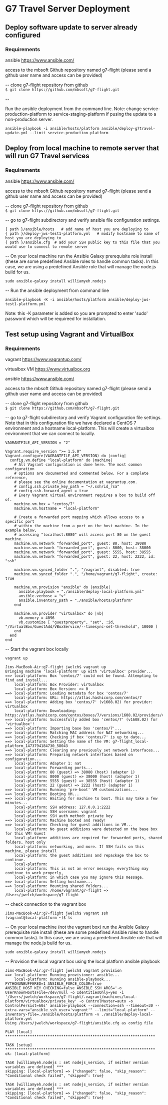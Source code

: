 # G7 Travel Server Deployment

## Deploy software update to server already configured

### Requirements

ansible <a>https://www.ansible.com/</a>

access to the mbsoft Github repository named g7-flight (please send a github user name and access can be provided)

--
clone g7-flight repository from github<br>``` $ git clone https://github.com/mbsoft/g7-flight.git ```

-- 

Run the ansible deployment from the command line. Note: change service-production-platform to service-staging-platform if pusing the update to a non-production server.

```
ansible-playbook -i ansible/hosts/platform ansible/deploy-g7travel-update.yml --limit service-production-platform
```

## Deploy from local machine to remote server that will run G7 Travel services

### Requirements

ansible <a>https://www.ansible.com/</a>

access to the mbsoft Github repository named g7-flight (please send a github user name and access can be provided)


--
clone g7-flight repository from github<br>``` $ git clone https://github.com/mbsoft/g7-flight.git ```

-- 
go to g7-flight subdirectory and verify ansible file configuration settings. 

```
{ path }/ansible/hosts   # add name of host you are deploying to
{ path }/deploy-jws-test1-platform.yml   # modify hostname to name of host you are deploying to
{ path }/ansible.cfg  # add your SSH public key to this file that you would use to connect to remote server
```

--
On your local machine run the Ansible Galaxy prerequisite role install (these are some predefined Ansible roles to handle common tasks). In this case, we are using a predefined Ansible role that will manage the node.js build for us.

```
sudo ansible-galaxy install williamyeh.nodejs
```
--
Run the ansible deployment from command line

```
ansible-playbook -K -i ansible/hosts/platform ansible/deploy-jws-test1-platform.yml
```
Note: this -K parameter is added so you are prompted to enter 'sudo' password which will be requireed for installation.

## Test setup using Vagrant and VirtualBox

### Requirements
vagrant <a>https://www.vagrantup.com/</a>

virtualbox VM <a>https://www.virtualbox.org</a>

ansible <a>https://www.ansible.com/</a>

access to the mbsoft Github repository named g7-flight (please send a github user name and access can be provided)


--
clone g7-flight repository from github<br>``` $ git clone https://github.com/mbsoft/g7-flight.git ```

--
go to g7-flight subdirectory and verify Vagrant configuration file settings. Note that in this configuration file we have declared a CentOS 7 environment and a hostname local-platform. This will create a virtualbox environment that we can connect to locally.  

```
VAGRANTFILE_API_VERSION = "2"

Vagrant.require_version ">= 1.5.0"
Vagrant.configure(VAGRANTFILE_API_VERSION) do |config|
  config.vm.define "local-platform" do |machine|
    # All Vagrant configuration is done here. The most common configuration
    # options are documented and commented below. For a complete reference,
    # please see the online documentation at vagrantup.com.
    # config.ssh.private_key_path = "~/.ssh/id_rsa"
    # config.ssh.forward_agent = true
    # Every Vagrant virtual environment requires a box to build off of.
    machine.vm.box = "centos/7"
    machine.vm.hostname = "local-platform"

    # Create a forwarded port mapping which allows access to a specific port
    # within the machine from a port on the host machine. In the example below,
    # accessing "localhost:8080" will access port 80 on the guest machine.
    machine.vm.network "forwarded_port", guest: 80, host: 38080
    machine.vm.network "forwarded_port", guest: 8000, host: 38000
    machine.vm.network "forwarded_port", guest: 5555, host: 38555
    machine.vm.network "forwarded_port", guest: 22, host: 2222, id: "ssh"

    machine.vm.synced_folder ".", "/vagrant", disabled: true
    machine.vm.synced_folder ".", "/home/vagrant/g7-flight", create: true

    machine.vm.provision "ansible" do |ansible|
      ansible.playbook = "./ansible/deploy-local-platform.yml"
      ansible.verbose = "v"
      ansible.inventory_path = "./ansible/hosts/platform"
    end

    machine.vm.provider "virtualbox" do |vb|
      vb.memory = 4096
      vb.customize [ "guestproperty", "set", :id, "/VirtualBox/GuestAdd/VBoxService/--timesync-set-threshold", 10000 ]
    end
  end
end
```
--
Start the vagrant box locally

```
vagrant up
```
```
Jims-MacBook-Air:g7-flight jwelch$ vagrant up
Bringing machine 'local-platform' up with 'virtualbox' provider...
==> local-platform: Box 'centos/7' could not be found. Attempting to find and install...
    local-platform: Box Provider: virtualbox
    local-platform: Box Version: >= 0
==> local-platform: Loading metadata for box 'centos/7'
    local-platform: URL: https://atlas.hashicorp.com/centos/7
==> local-platform: Adding box 'centos/7' (v1608.02) for provider: virtualbox
    local-platform: Downloading: https://atlas.hashicorp.com/centos/boxes/7/versions/1608.02/providers/virtualbox.box
==> local-platform: Successfully added box 'centos/7' (v1608.02) for 'virtualbox'!
==> local-platform: Importing base box 'centos/7'...
==> local-platform: Matching MAC address for NAT networking...
==> local-platform: Checking if box 'centos/7' is up to date...
==> local-platform: Setting the name of the VM: g7-flight_local-platform_1473794184730_58043
==> local-platform: Clearing any previously set network interfaces...
==> local-platform: Preparing network interfaces based on configuration...
    local-platform: Adapter 1: nat
==> local-platform: Forwarding ports...
    local-platform: 80 (guest) => 38080 (host) (adapter 1)
    local-platform: 8000 (guest) => 38000 (host) (adapter 1)
    local-platform: 5555 (guest) => 38555 (host) (adapter 1)
    local-platform: 22 (guest) => 2222 (host) (adapter 1)
==> local-platform: Running 'pre-boot' VM customizations...
==> local-platform: Booting VM...
==> local-platform: Waiting for machine to boot. This may take a few minutes...
    local-platform: SSH address: 127.0.0.1:2222
    local-platform: SSH username: vagrant
    local-platform: SSH auth method: private key
==> local-platform: Machine booted and ready!
==> local-platform: Checking for guest additions in VM...
    local-platform: No guest additions were detected on the base box for this VM! Guest
    local-platform: additions are required for forwarded ports, shared folders, host only
    local-platform: networking, and more. If SSH fails on this machine, please install
    local-platform: the guest additions and repackage the box to continue.
    local-platform:
    local-platform: This is not an error message; everything may continue to work properly,
    local-platform: in which case you may ignore this message.
==> local-platform: Setting hostname...
==> local-platform: Mounting shared folders...
    local-platform: /home/vagrant/g7-flight => /Users/jwelch/workspace/g7-flight
```
--
check connection to the vagrant box

```
Jims-MacBook-Air:g7-flight jwelch$ vagrant ssh
[vagrant@local-platform ~]$ ls
```
--
On your local machine (not the vagrant box) run the Ansible Galaxy prerequisite role install (these are some predefined Ansible roles to handle common tasks). In this case, we are using a predefined Ansible role that will manage the node.js build for us.

```
sudo ansible-galaxy install williamyeh.nodejs
```
--
Provision the local vagrant box using the local platform ansible playbook

```
Jims-MacBook-Air:g7-flight jwelch$ vagrant provision
==> local-platform: Running provisioner: ansible...
    local-platform: Running ansible-playbook...
PYTHONUNBUFFERED=1 ANSIBLE_FORCE_COLOR=true ANSIBLE_HOST_KEY_CHECKING=false ANSIBLE_SSH_ARGS='-o UserKnownHostsFile=/dev/null -o IdentitiesOnly=yes -i '/Users/jwelch/workspace/g7-flight/.vagrant/machines/local-platform/virtualbox/private_key' -o ControlMaster=auto -o ControlPersist=60s' ansible-playbook --connection=ssh --timeout=30 --extra-vars="ansible_ssh_user='vagrant'" --limit="local-platform" --inventory-file=./ansible/hosts/platform -v ./ansible/deploy-local-platform.yml
Using /Users/jwelch/workspace/g7-flight/ansible.cfg as config file

PLAY [local] *******************************************************************

TASK [setup] *******************************************************************
ok: [local-platform]

TASK [williamyeh.nodejs : set nodejs_version, if neither version variables are defined] ***
skipping: [local-platform] => {"changed": false, "skip_reason": "Conditional check failed", "skipped": true}

TASK [williamyeh.nodejs : set nodejs_version, if neither version variables are defined] ***
skipping: [local-platform] => {"changed": false, "skip_reason": "Conditional check failed", "skipped": true}
```
